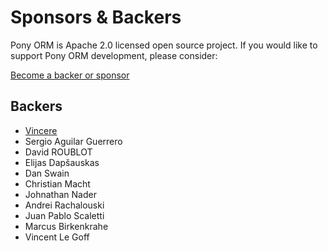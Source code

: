 # Sponsors & Backers

Pony ORM is Apache 2.0 licensed open source project. If you would like to support Pony ORM development, please consider:

[Become a backer or sponsor](https://ponyorm.org/donation.html)

## Backers

- [Vincere](https://vince.re)
- Sergio Aguilar Guerrero
- David ROUBLOT
- Elijas Dapšauskas
- Dan Swain
- Christian Macht
- Johnathan Nader
- Andrei Rachalouski
- Juan Pablo Scaletti
- Marcus Birkenkrahe
- Vincent Le Goff
